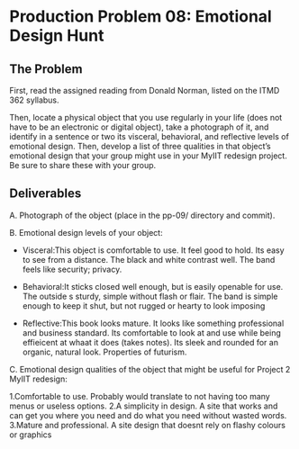 ﻿# Production Problem 08: Emotional Design Hunt

## The Problem

First, read the assigned reading from Donald Norman, listed on the ITMD 362 syllabus.

Then, locate a physical object that you use regularly in your life (does not have to be an electronic or digital object), take a photograph of it, and identify in a sentence or two its visceral, behavioral, and reflective levels of emotional design. Then, develop a list of three qualities in that object’s emotional design that your group might use in your MyIIT redesign project. Be sure to share these with your group.

## Deliverables

A. Photograph of the object (place in the pp-09/ directory and commit).

B. Emotional design levels of your object:

* Visceral:This object is comfortable to use. It feel good to hold. Its easy to see from a distance. The black and white contrast well. The band feels like security; privacy.

* Behavioral:It sticks closed well enough, but is easily openable for use. The outside s sturdy, simple without flash or flair. The band is simple enough to keep it shut, but not rugged or hearty to look imposing

* Reflective:This book looks mature. It looks like something professional and business standard. Its comfortable to look at and use while being effieicent at whaat it does (takes notes). Its sleek and rounded for an organic, natural look. Properties of futurism.

C.  Emotional design qualities of the object that might be useful for Project 2 MyIIT redesign:

1.Comfortable to use. Probably would translate to not having too many menus or useless options.
2.A simplicity in design. A site that works and can get you where you need and do what you need without wasted words.
3.Mature and professional. A site design that doesnt rely on flashy colours or graphics
